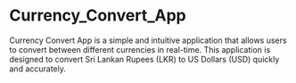 # Currency_Convert_App

Currency Convert App is a simple and intuitive application that allows users to convert between different currencies in real-time. This application is designed to convert Sri Lankan Rupees (LKR) to US Dollars (USD) quickly and accurately.
